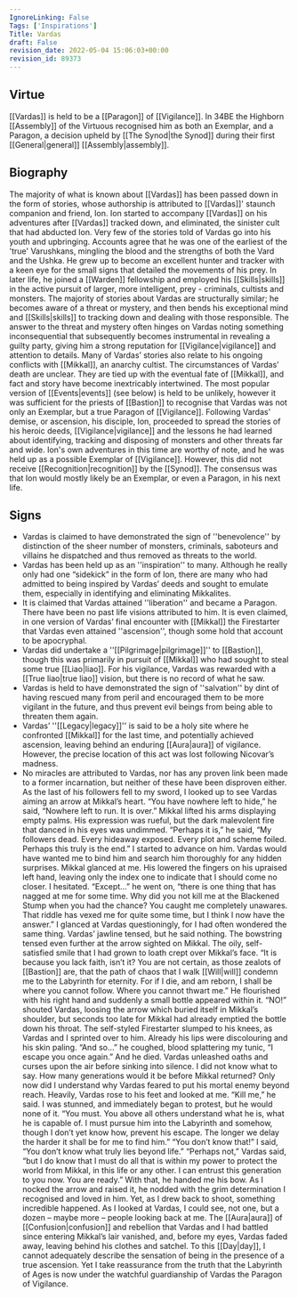 ```yaml
---
IgnoreLinking: False
Tags: ['Inspirations']
Title: Vardas
draft: False
revision_date: 2022-05-04 15:06:03+00:00
revision_id: 89373
---
```


## Virtue
[[Vardas]] is held to be a [[Paragon]] of [[Vigilance]]. In 34BE the Highborn [[Assembly]] of the Virtuous recognised him as both an Exemplar, and a Paragon, a decision upheld by [[The Synod|the Synod]] during their first [[General|general]] [[Assembly|assembly]].
## Biography
The majority of what is known about [[Vardas]] has been passed down in the form of stories, whose authorship is attributed to [[Vardas]]' staunch companion and friend, Ion. Ion started to accompany [[Vardas]] on his adventures after [[Vardas]] tracked down, and eliminated, the sinister cult that had abducted Ion.
Very few of the stories told of Vardas go into his youth and upbringing. Accounts agree that he was one of the earliest of the 'true' Varushkans, mingling the blood and the strengths of both the Vard and the Ushka. He grew up to become an excellent hunter and tracker with a keen eye for the small signs that detailed the movements of his prey. In later life, he joined a [[Warden]] fellowship and employed his [[Skills|skills]] in the active pursuit of larger, more intelligent, prey - criminals, cultists and monsters.
The majority of stories about Vardas are structurally similar; he becomes aware of a threat or mystery, and then bends his exceptional mind and [[Skills|skills]] to tracking down and dealing with those responsible. The answer to the threat and mystery often hinges on Vardas noting something inconsequential that subsequently becomes instrumental in revealing a guilty party, giving him a strong reputation for [[Vigilance|vigilance]] and attention to details.
Many of Vardas’ stories also relate to his ongoing conflicts with [[Mikkal]], an anarchy cultist. The circumstances of Vardas’ death are unclear. They are tied up with the eventual fate of [[Mikkal]], and fact and story have become inextricably intertwined. The most popular version of [[Events|events]] (see below) is held to be unlikely, however it was sufficient for the priests of [[Bastion]] to recognise that Vardas was not only an Exemplar, but a true Paragon of [[Vigilance]].
Following Vardas' demise, or ascension, his disciple, Ion, proceeded to spread the stories of his heroic deeds, [[Vigilance|vigilance]] and the lessons he had learned about identifying, tracking and disposing of monsters and other threats far and wide. Ion's own adventures in this time are worthy of note, and he was held up as a possible Exemplar of [[Vigilance]]. However, this did not receive [[Recognition|recognition]] by the [[Synod]]. The consensus was that Ion would mostly likely be an Exemplar, or even a Paragon, in his next life.
## Signs
* Vardas is claimed to have demonstrated the sign of ''benevolence'' by distinction of the sheer number of monsters, criminals, saboteurs and villains he dispatched and thus removed as threats to the world.
* Vardas has been held up as an ''inspiration'' to many. Although he really only had one “sidekick” in the form of Ion, there are many who had admitted to being inspired by Vardas’ deeds and sought to emulate them, especially in identifying and eliminating Mikkalites.
* It is claimed that Vardas attained ''liberation'' and became a Paragon. There have been no past life visions attributed to him. It is even claimed, in one version of Vardas’ final encounter with [[Mikkal]] the Firestarter that Vardas even attained ''ascension'', though some hold that account to be apocryphal.
* Vardas did undertake a ''[[Pilgrimage|pilgrimage]]'' to [[Bastion]], though this was primarily in pursuit of [[Mikkal]] who had sought to steal some true [[Liao|liao]]. For his vigilance, Vardas was rewarded with a [[True liao|true liao]] vision, but there is no record of what he saw.
* Vardas is held to have demonstrated the sign of ''salvation'' by dint of having rescued many from peril and encouraged them to be more vigilant in the future, and thus prevent evil beings from being able to threaten them again.
* Vardas’ ''[[Legacy|legacy]]'' is said to be a holy site where he confronted [[Mikkal]] for the last time, and potentially achieved ascension, leaving behind an enduring [[Aura|aura]] of vigilance. However, the precise location of this act was lost following Nicovar’s madness.
* No miracles are attributed to Vardas, nor has any proven link been made to a former incarnation, but neither of these have been disproven either.
As the last of his followers fell to my sword, I looked up to see Vardas aiming an arrow at Mikkal’s heart.
“You have nowhere left to hide,” he said, “Nowhere left to run. It is over.”
Mikkal lifted his arms displaying empty palms. His expression was rueful, but the dark malevolent fire that danced in his eyes was undimmed. “Perhaps it is,” he said, “My followers dead. Every hideaway exposed. Every plot and scheme foiled. Perhaps this truly is the end.”
I started to advance on him. Vardas would have wanted me to bind him and search him thoroughly for any hidden surprises. Mikkal glanced at me. His lowered the fingers on his upraised left hand, leaving only the index one to indicate that I should come no closer. I hesitated.
“Except…” he went on, “there is one thing that has nagged at me for some time. Why did you not kill me at the Blackened Stump when you had the chance? You caught me completely unawares. That riddle has vexed me for quite some time, but I think I now have the answer.”
I glanced at Vardas questioningly, for I had often wondered the same thing. Vardas’ jawline tensed, but he said nothing. The bowstring tensed even further at the arrow sighted on Mikkal.
The oily, self-satisfied smile that I had grown to loath crept over Mikkal’s face. “It is because you lack faith, isn’t it? You are not certain, as those zealots of [[Bastion]] are, that the path of chaos that I walk [[Will|will]] condemn me to the Labyrinth for eternity. For if I die, and am reborn, I shall be where you cannot follow. Where you cannot thwart me.”
He flourished with his right hand and suddenly a small bottle appeared within it.
“NO!” shouted Vardas, loosing the arrow which buried itself in Mikkal’s shoulder, but seconds too late for Mikkal had already emptied the bottle down his throat. The self-styled Firestarter slumped to his knees, as Vardas and I sprinted over to him. Already his lips were discolouring and his skin paling.
“And so…” he coughed, blood splattering my tunic, “I escape you once again.” And he died.
Vardas unleashed oaths and curses upon the air before sinking into silence. I did not know what to say. How many generations would it be before Mikkal returned? Only now did I understand why Vardas feared to put his mortal enemy beyond reach.
Heavily, Vardas rose to his feet and looked at me. “Kill me,” he said. 
I was stunned, and immediately began to protest, but he would none of it. “You must. You above all others understand what he is, what he is capable of. I must pursue him into the Labyrinth and somehow, though I don’t yet know how, prevent his escape. The longer we delay the harder it shall be for me to find him.”
“You don’t know that!” I said, “You don’t know what truly lies beyond life.”
“Perhaps not,” Vardas said, “but I do know that I must do all that is within my power to protect the world from Mikkal, in this life or any other. I can entrust this generation to you now. You are ready.”
With that, he handed me his bow. As I nocked the arrow and raised it, he nodded with the grim determination I recognised and loved in him.
Yet, as I drew back to shoot, something incredible happened. As I looked at Vardas, I could see, not one, but a dozen – maybe more – people looking back at me. The [[Aura|aura]] of [[Confusion|confusion]] and rebellion that Vardas and I had battled since entering Mikkal’s lair vanished, and, before my eyes, Vardas faded away, leaving behind his clothes and satchel.
To this [[Day|day]], I cannot adequately describe the sensation of being in the presence of a true ascension. Yet I take reassurance from the truth that the Labyrinth of Ages is now under the watchful guardianship of Vardas the Paragon of Vigilance.